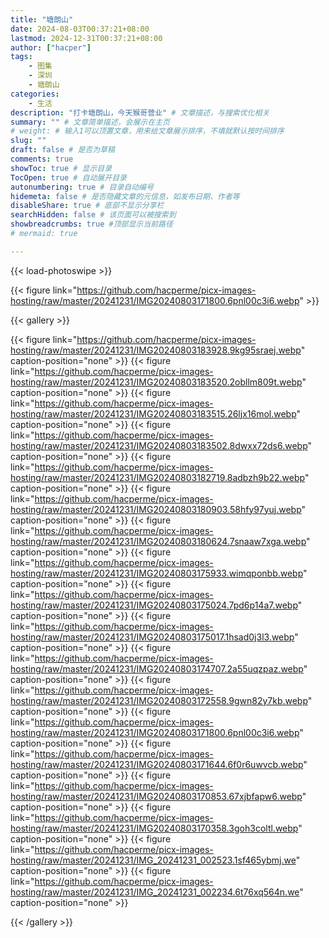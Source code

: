 ```yaml
---
title: "塘朗山"
date: 2024-08-03T00:37:21+08:00
lastmod: 2024-12-31T00:37:21+08:00
author: ["hacper"]
tags:
    - 图集
    - 深圳
    - 塘朗山
categories:
    - 生活
description: "打卡塘朗山，今天猴哥营业" # 文章描述，与搜索优化相关
summary: "" # 文章简单描述，会展示在主页
# weight: # 输入1可以顶置文章，用来给文章展示排序，不填就默认按时间排序
slug: ""
draft: false # 是否为草稿
comments: true
showToc: true # 显示目录
TocOpen: true # 自动展开目录
autonumbering: true # 目录自动编号
hidemeta: false # 是否隐藏文章的元信息，如发布日期、作者等
disableShare: true # 底部不显示分享栏
searchHidden: false # 该页面可以被搜索到
showbreadcrumbs: true #顶部显示当前路径
# mermaid: true

---
```


{{< load-photoswipe >}}

{{< figure link="https://github.com/hacperme/picx-images-hosting/raw/master/20241231/IMG20240803171800.6pnl00c3i6.webp" >}}

{{< gallery >}}

 {{< figure link="https://github.com/hacperme/picx-images-hosting/raw/master/20241231/IMG20240803183928.9kg95sraej.webp" caption-position="none" >}}
 {{< figure link="https://github.com/hacperme/picx-images-hosting/raw/master/20241231/IMG20240803183520.2obllm809t.webp" caption-position="none" >}}
 {{< figure link="https://github.com/hacperme/picx-images-hosting/raw/master/20241231/IMG20240803183515.26ljx16mol.webp" caption-position="none" >}}
 {{< figure link="https://github.com/hacperme/picx-images-hosting/raw/master/20241231/IMG20240803183502.8dwxx72ds6.webp" caption-position="none" >}}
 {{< figure link="https://github.com/hacperme/picx-images-hosting/raw/master/20241231/IMG20240803182719.8adbzh9b22.webp" caption-position="none" >}}
 {{< figure link="https://github.com/hacperme/picx-images-hosting/raw/master/20241231/IMG20240803180903.58hfy97yuj.webp" caption-position="none" >}}
 {{< figure link="https://github.com/hacperme/picx-images-hosting/raw/master/20241231/IMG20240803180624.7snaaw7xga.webp" caption-position="none" >}}
 {{< figure link="https://github.com/hacperme/picx-images-hosting/raw/master/20241231/IMG20240803175933.wimqponbb.webp" caption-position="none" >}}
 {{< figure link="https://github.com/hacperme/picx-images-hosting/raw/master/20241231/IMG20240803175024.7pd6p14a7.webp" caption-position="none" >}}
 {{< figure link="https://github.com/hacperme/picx-images-hosting/raw/master/20241231/IMG20240803175017.1hsad0j3l3.webp" caption-position="none" >}}
 {{< figure link="https://github.com/hacperme/picx-images-hosting/raw/master/20241231/IMG20240803174707.2a55uqzpaz.webp" caption-position="none" >}}
 {{< figure link="https://github.com/hacperme/picx-images-hosting/raw/master/20241231/IMG20240803172558.9gwn82y7kb.webp" caption-position="none" >}}
 {{< figure link="https://github.com/hacperme/picx-images-hosting/raw/master/20241231/IMG20240803171800.6pnl00c3i6.webp" caption-position="none" >}}
 {{< figure link="https://github.com/hacperme/picx-images-hosting/raw/master/20241231/IMG20240803171644.6f0r6uwvcb.webp" caption-position="none" >}}
 {{< figure link="https://github.com/hacperme/picx-images-hosting/raw/master/20241231/IMG20240803170853.67xjbfapw6.webp" caption-position="none" >}}
 {{< figure link="https://github.com/hacperme/picx-images-hosting/raw/master/20241231/IMG20240803170358.3goh3coltl.webp" caption-position="none" >}}
 {{< figure link="https://github.com/hacperme/picx-images-hosting/raw/master/20241231/IMG_20241231_002523.1sf465ybmj.we" caption-position="none" >}}
 {{< figure link="https://github.com/hacperme/picx-images-hosting/raw/master/20241231/IMG_20241231_002234.6t76xq564n.we" caption-position="none" >}}

{{< /gallery >}}